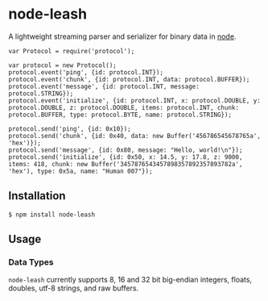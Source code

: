 node-leash
==========

A lightweight streaming parser and serializer for binary data in [node](http://nodejs.org).

```
var Protocol = require('protocol');

var protocol = new Protocol();
protocol.event('ping', {id: protocol.INT});
protocol.event('chunk', {id: protocol.INT, data: protocol.BUFFER});
protocol.event('message', {id: protocol.INT, message: protocol.STRING});
protocol.event('initialize', {id: protocol.INT, x: protocol.DOUBLE, y: protocol.DOUBLE, z: protocol.DOUBLE, items: protocol.INT, chunk: protocol.BUFFER, type: protocol.BYTE, name: protocol.STRING});

protocol.send('ping', {id: 0x10});
protocol.send('chunk', {id: 0x40, data: new Buffer('456786545678765a', 'hex')});
protocol.send('message', {id: 0x80, message: "Hello, world!\n"});
protocol.send('initialize', {id: 0x50, x: 14.5, y: 17.8, z: 9000, items: 418, chunk: new Buffer('3457876543457898357892357893782a', 'hex'), type: 0x5a, name: "Human 007"});
```

## Installation

    $ npm install node-leash

## Usage

### Data Types

`node-leash` currently supports 8, 16 and 32 bit big-endian integers, floats, doubles, utf-8 strings, and raw buffers.
